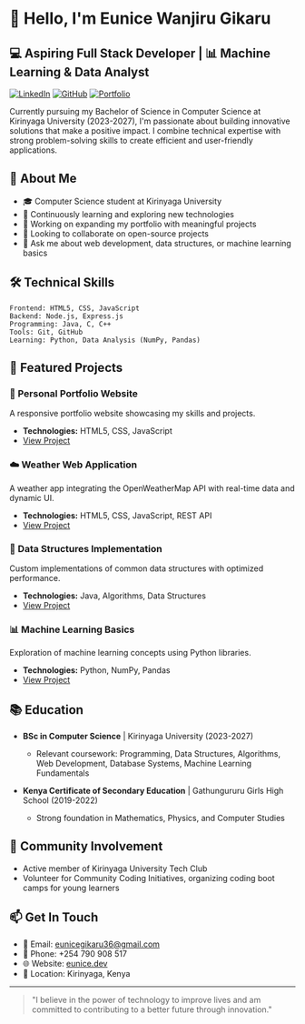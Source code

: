 # 👋 Hello, I'm Eunice Wanjiru Gikaru

## 💻 Aspiring Full Stack Developer | 📊 Machine Learning & Data Analyst

[![LinkedIn](https://img.shields.io/badge/LinkedIn-Connect-blue)](https://linkedin.com/in/) [![GitHub](https://img.shields.io/badge/GitHub-Follow-181717?logo=github)](https://github.com/eunicegikaru) [![Portfolio](https://img.shields.io/badge/Portfolio-Visit-brightgreen)](https://eunice.dev)

Currently pursuing my Bachelor of Science in Computer Science at Kirinyaga University (2023-2027), I'm passionate about building innovative solutions that make a positive impact. I combine technical expertise with strong problem-solving skills to create efficient and user-friendly applications.

## 🚀 About Me

- 🎓 Computer Science student at Kirinyaga University
- 🌱 Continuously learning and exploring new technologies
- 🔭 Working on expanding my portfolio with meaningful projects
- 👯 Looking to collaborate on open-source projects
- 💬 Ask me about web development, data structures, or machine learning basics

## 🛠️ Technical Skills

```
Frontend: HTML5, CSS, JavaScript
Backend: Node.js, Express.js
Programming: Java, C, C++
Tools: Git, GitHub
Learning: Python, Data Analysis (NumPy, Pandas)
```

## 🌟 Featured Projects

### 📱 Personal Portfolio Website
A responsive portfolio website showcasing my skills and projects.
- **Technologies:** HTML5, CSS, JavaScript
- [View Project](#)

### ☁️ Weather Web Application
A weather app integrating the OpenWeatherMap API with real-time data and dynamic UI.
- **Technologies:** HTML5, CSS, JavaScript, REST API
- [View Project](#)

### 🧮 Data Structures Implementation
Custom implementations of common data structures with optimized performance.
- **Technologies:** Java, Algorithms, Data Structures
- [View Project](#)

### 📊 Machine Learning Basics
Exploration of machine learning concepts using Python libraries.
- **Technologies:** Python, NumPy, Pandas
- [View Project](#)

## 📚 Education

- **BSc in Computer Science** | Kirinyaga University (2023-2027)
  - Relevant coursework: Programming, Data Structures, Algorithms, Web Development, Database Systems, Machine Learning Fundamentals

- **Kenya Certificate of Secondary Education** | Gathungururu Girls High School (2019-2022)
  - Strong foundation in Mathematics, Physics, and Computer Studies

## 🤝 Community Involvement

- Active member of Kirinyaga University Tech Club
- Volunteer for Community Coding Initiatives, organizing coding boot camps for young learners

## 📫 Get In Touch

- 📧 Email: eunicegikaru36@gmail.com
- 📱 Phone: +254 790 908 517
- 🌐 Website: [eunice.dev](https://eunice.dev)
- 📍 Location: Kirinyaga, Kenya

---

> "I believe in the power of technology to improve lives and am committed to contributing to a better future through innovation."
